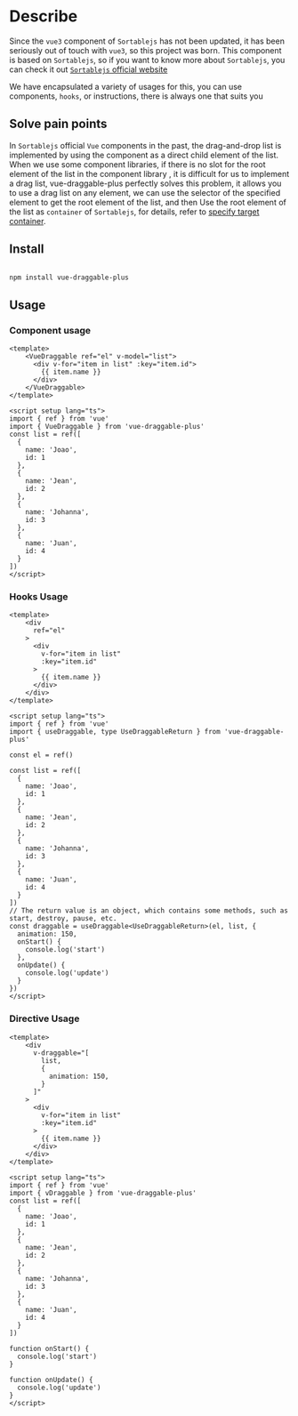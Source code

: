 # Describe

Since the `vue3` component of `Sortablejs` has not been updated, it has been seriously out of touch with `vue3`, so this project was born. This component is based on `Sortablejs`, so if you want to know more about `Sortablejs`, you can check it out [`Sortablejs` official website](https://github.com/SortableJS/Sortable)

We have encapsulated a variety of usages for this, you can use components, `hooks`, or instructions, there is always one that suits you

## Solve pain points

In `Sortablejs` official `Vue` components in the past, the drag-and-drop list is implemented by using the component as a direct child element of the list. When we use some component libraries, if there is no slot for the root element of the list in the component library , it is difficult for us to implement a drag list, vue-draggable-plus perfectly solves this problem, it allows you to use a drag list on any element, we can use the selector of the specified element to get the root element of the list, and then Use the root element of the list as `container` of `Sortablejs`, for details, refer to [specify target container](/demo/target-container/).

## Install

```bash

npm install vue-draggable-plus

```

## Usage

### Component usage

```vue
<template>
    <VueDraggable ref="el" v-model="list">
      <div v-for="item in list" :key="item.id">
        {{ item.name }}
      </div>
    </VueDraggable>
</template>

<script setup lang="ts">
import { ref } from 'vue'
import { VueDraggable } from 'vue-draggable-plus'
const list = ref([
  {
    name: 'Joao',
    id: 1
  },
  {
    name: 'Jean',
    id: 2
  },
  {
    name: 'Johanna',
    id: 3
  },
  {
    name: 'Juan',
    id: 4
  }
])
</script>
```

### Hooks Usage

```vue
<template>
    <div
      ref="el"
    >
      <div
        v-for="item in list"
        :key="item.id"
      >
        {{ item.name }}
      </div>
    </div>
</template>

<script setup lang="ts">
import { ref } from 'vue'
import { useDraggable, type UseDraggableReturn } from 'vue-draggable-plus'

const el = ref()

const list = ref([
  {
    name: 'Joao',
    id: 1
  },
  {
    name: 'Jean',
    id: 2
  },
  {
    name: 'Johanna',
    id: 3
  },
  {
    name: 'Juan',
    id: 4
  }
])
// The return value is an object, which contains some methods, such as start, destroy, pause, etc.
const draggable = useDraggable<UseDraggableReturn>(el, list, {
  animation: 150,
  onStart() {
    console.log('start')
  },
  onUpdate() {
    console.log('update')
  }
})
</script>
```

### Directive Usage

```vue
<template>
    <div
      v-draggable="[
        list,
        {
          animation: 150,
        }
      ]"
    >
      <div
        v-for="item in list"
        :key="item.id"
      >
        {{ item.name }}
      </div>
    </div>
</template>

<script setup lang="ts">
import { ref } from 'vue'
import { vDraggable } from 'vue-draggable-plus'
const list = ref([
  {
    name: 'Joao',
    id: 1
  },
  {
    name: 'Jean',
    id: 2
  },
  {
    name: 'Johanna',
    id: 3
  },
  {
    name: 'Juan',
    id: 4
  }
])

function onStart() {
  console.log('start')
}

function onUpdate() {
  console.log('update')
}
</script>
```
